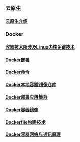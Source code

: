 ### 云原生

#### [云原生介绍](README/CloudNative.md)

### Docker

#### [容器技术所涉及Linux内核关键技术](README/容器技术所涉及Linux内核关键技术.md)

#### [Docker部署](README/Docker部署.md)

#### [Docker命令](README/Docker命令.md)

#### [Docker本地容器镜像仓库](README/Docker本地容器镜像仓库.md)

#### [Docker部署应用集群](README/Docker部署应用集群.md)

#### [Docker容器镜像](README/Docker容器镜像.md)

#### [Dockerfile构建技术](README/Dockerfile构建技术.md)

#### [Docker容器网络与通讯原理](README/Docker容器网络与通讯原理.md)